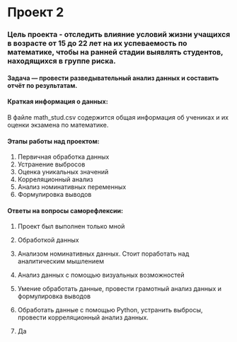 # Проект 2
### Цель проекта - отследить влияние условий жизни учащихся в возрасте от 15 до 22 лет на их успеваемость по математике, чтобы на ранней стадии выявлять студентов, находящихся в группе риска.  
#### Задача — провести разведывательный анализ данных и составить отчёт по результатам.  
#### Краткая информация о данных:  
В файле math_stud.csv содержится общая информация об учениках и их оценки экзамена по математике.  
#### Этапы работы над проектом:  
1. Первичная обработка данных 
2. Устранение выбросов 
3. Оценка уникальных значений 
4. Корреляционный анализ 
5. Анализ номинативных переменных
6. Формулировка выводов
#### Ответы на вопросы саморефлексии:

1. Проект был выполнен только мной

2. Обработкой данных

3. Анализом номинативных данных. Стоит поработать над аналитическим мышлением

4. Анализ данных с помощью визуальных возможностей

5. Умение обработать данные, провести грамотный анализ данных и формулировка выводов

6. Обработать данные с помощью Python, устранить выбросы, провести корреляционный анализ данных.

7. Да


